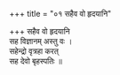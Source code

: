 +++
title = "०१ सहैव वो हृदयानि"

+++
सहैव वो हृदयानि  
सह विज्ञानम् अस्तु वः ।  
सहेन्द्रो वृत्रहा करत्  
सह देवो बृहस्पतिः ॥